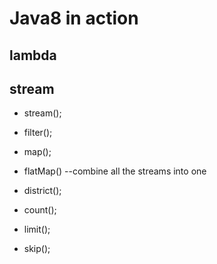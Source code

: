 # Java8 in action

## lambda


## stream

- stream();
- filter();
- map();
- flatMap() --combine all the streams into one

- district();
- count();
- limit();
- skip();

